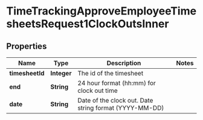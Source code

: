 

# TimeTrackingApproveEmployeeTimesheetsRequest1ClockOutsInner


## Properties

| Name | Type | Description | Notes |
|------------ | ------------- | ------------- | -------------|
|**timesheetId** | **Integer** | The id of the timesheet |  |
|**end** | **String** | 24 hour format (hh:mm) for clock out time |  |
|**date** | **String** | Date of the clock out. Date string format (YYYY-MM-DD) |  |



